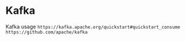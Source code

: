 # Kafka

Kafka usage
``
https://kafka.apache.org/quickstart#quickstart_consume
``
``
https://github.com/apache/kafka
``

